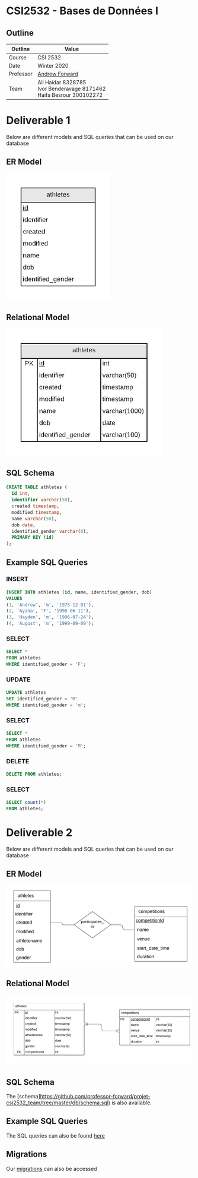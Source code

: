 # CSI2532 - Bases de Données I

## Outline

| Outline | Value |
| --- | --- |
| Course | CSI 2532 |
| Date | Winter 2020 |
| Professor | [Andrew Forward](aforward@uottawa.ca) |
| Team | Ali Haidar 8328785<br> Ivor Benderavage 8171462<br> Haifa Besrour 300102272<br> |


# Deliverable 1

Below are different models and SQL queries that can be used on our database

## ER Model

![ER Model](assets/ErModel.png)

## Relational Model

![Relational Model](assets/RelationalModel.png)


## SQL Schema

```sql
CREATE TABLE athletes (
  id int,
  identifier varchar(50),
  created timestamp,
  modified timestamp,
  name varchar(50),
  dob date,
  identified_gender varchar(6),
  PRIMARY KEY (id)
);
```

## Example SQL Queries

### INSERT

```sql
INSERT INTO athletes (id, name, identified_gender, dob)
VALUES
(1, 'Andrew', 'm', '1975-12-01'),
(2, 'Ayana', 'F', '1998-06-11'),
(3, 'Hayden', 'm', '1996-07-24'),
(4, 'August', 'm', '1999-09-09');
```

### SELECT 

```sql
SELECT *
FROM athletes
WHERE identified_gender = 'F';
```

### UPDATE

```sql
UPDATE athletes
SET identified_gender = 'M'
WHERE identified_gender = 'm';
```

### SELECT

```sql
SELECT *
FROM athletes
WHERE identified_gender = 'M';
```

### DELETE

```sql
DELETE FROM athletes;
```

### SELECT

```sql
SELECT count(*)
FROM athletes;
```

# Deliverable 2

Below are different models and SQL queries that can be used on our database

## ER Model

![ER Model](assets/ERModel2.png)

## Relational Model

![Relational Model](assets/RelationalModel2.png)


## SQL Schema

The [schema]https://github.com/professor-forward/projet-csi2532_team/tree/master/db/schema.sql) is also available.


## Example SQL Queries

The SQL queries can also be found [here](https://github.com/professor-forward/projet-csi2532_team/tree/master/db/seed.sql)

## Migrations 

Our [migrations](https://github.com/professor-forward/projet-csi2532_team/tree/master/db/migrations) can also be accessed
